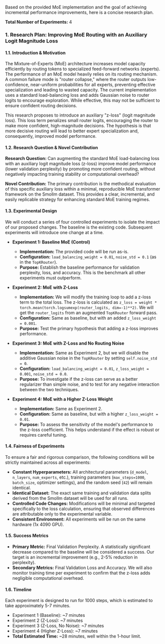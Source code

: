 Based on the provided MoE implementation and the goal of achieving incremental performance improvements, here is a concise research plan.

**Total Number of Experiments:** 4

### 1. Research Plan: Improving MoE Routing with an Auxiliary Logit Magnitude Loss

#### **1.1. Introduction & Motivation**

The Mixture-of-Experts (MoE) architecture increases model capacity efficiently by routing tokens to specialized feed-forward networks (experts). The performance of an MoE model heavily relies on its routing mechanism. A common failure mode is "router collapse," where the router outputs low-confidence, near-uniform probabilities for all experts, preventing effective specialization and leading to wasted capacity. The current implementation uses a standard load-balancing loss and adds Gaussian noise to router logits to encourage exploration. While effective, this may not be sufficient to ensure confident routing decisions.

This research proposes to introduce an auxiliary "z-loss" (logit magnitude loss). This loss term penalizes small router logits, encouraging the router to make more confident, high-magnitude decisions. The hypothesis is that more decisive routing will lead to better expert specialization and, consequently, improved model performance.

#### **1.2. Research Question & Novel Contribution**

**Research Question:** Can augmenting the standard MoE load-balancing loss with an auxiliary logit magnitude loss (z-loss) improve model performance (lower validation perplexity) by promoting more confident routing, without negatively impacting training stability or computational overhead?

**Novel Contribution:** The primary contribution is the methodical evaluation of this specific auxiliary loss within a minimal, reproducible MoE transformer framework on the Smollm dataset. This provides a clear, incremental, and easily replicable strategy for enhancing standard MoE training regimes.

#### **1.3. Experimental Design**

We will conduct a series of four controlled experiments to isolate the impact of our proposed changes. The baseline is the existing code. Subsequent experiments will introduce one change at a time.

*   **Experiment 1: Baseline MoE (Control)**
    *   **Implementation:** The provided code will be run as-is.
    *   **Configuration:** `load_balancing_weight = 0.01`, `noise_std = 0.1` (as in the `TopKRouter`).
    *   **Purpose:** Establish the baseline performance for validation perplexity, loss, and accuracy. This is the benchmark all other experiments must outperform.

*   **Experiment 2: MoE with Z-Loss**
    *   **Implementation:** We will modify the training loop to add a z-loss term to the total loss. The z-loss is calculated as `z_loss = weight * torch.mean(torch.logsumexp(router_logits, dim=-1)**2)`. We will get the `router_logits` from an augmented `TopKRouter` forward pass.
    *   **Configuration:** Same as baseline, but with an added `z_loss_weight = 0.001`.
    *   **Purpose:** Test the primary hypothesis that adding a z-loss improves performance.

*   **Experiment 3: MoE with Z-Loss and No Routing Noise**
    *   **Implementation:** Same as Experiment 2, but we will disable the additive Gaussian noise in the `TopKRouter` by setting `self.noise_std = 0`.
    *   **Configuration:** `load_balancing_weight = 0.01`, `z_loss_weight = 0.001`, `noise_std = 0.0`.
    *   **Purpose:** To investigate if the z-loss can serve as a better regularizer than simple noise, and to test for any negative interaction between the two techniques.

*   **Experiment 4: MoE with a Higher Z-Loss Weight**
    *   **Implementation:** Same as Experiment 2.
    *   **Configuration:** Same as baseline, but with a higher `z_loss_weight = 0.01`.
    *   **Purpose:** To assess the sensitivity of the model's performance to the z-loss coefficient. This helps understand if the effect is robust or requires careful tuning.

#### **1.4. Fairness of Experiments**

To ensure a fair and rigorous comparison, the following conditions will be strictly maintained across all experiments:
*   **Constant Hyperparameters:** All architectural parameters (`d_model`, `n_layers`, `num_experts`, etc.), training parameters (`max_steps=1000`, `batch_size`, optimizer settings), and the random seed (`42`) will remain identical.
*   **Identical Dataset:** The exact same training and validation data splits derived from the Smollm dataset will be used for all runs.
*   **Controlled Code Changes:** Modifications will be minimal and targeted specifically to the loss calculation, ensuring that observed differences are attributable only to the experimental variable.
*   **Consistent Environment:** All experiments will be run on the same hardware (1x 4090 GPU).

#### **1.5. Success Metrics**

*   **Primary Metric:** Final Validation Perplexity. A statistically significant decrease compared to the baseline will be considered a success. Our target is an incremental improvement (e.g., 2-5% reduction in perplexity).
*   **Secondary Metrics:** Final Validation Loss and Accuracy. We will also monitor training time per experiment to confirm that the z-loss adds negligible computational overhead.

#### **1.6. Timeline**

Each experiment is designed to run for 1000 steps, which is estimated to take approximately 5-7 minutes.
*   Experiment 1 (Baseline): ~7 minutes
*   Experiment 2 (Z-Loss): ~7 minutes
*   Experiment 3 (Z-Loss, No Noise): ~7 minutes
*   Experiment 4 (Higher Z-Loss): ~7 minutes
*   **Total Estimated Time:** ~28 minutes, well within the 1-hour limit.